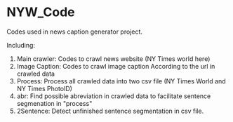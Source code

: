 # NYW_Code

Codes used in news caption generator project.

Including:
1. Main crawler: Codes to crawl news website (NY Times world here)
2. Image Caption: Codes to crawl image caption According to the url in crawled data
3. Process: Process all crawled data into two csv file (NY Times World and NY Times PhotoID)
4. abr: Find possible abreviation in crawled data to facilitate sentence segmenation in "process"
5. 2Sentence: Detect unfinished sentence segmentation in csv file.
